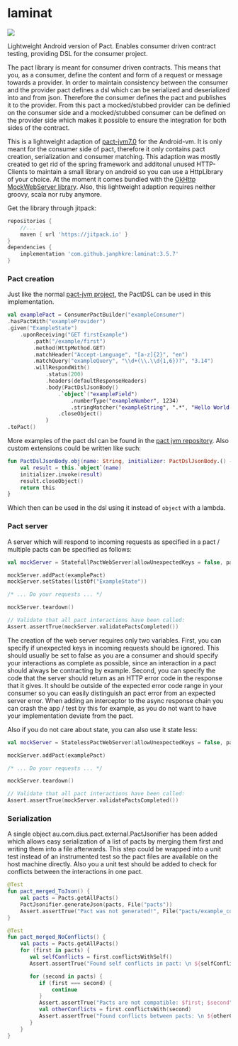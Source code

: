 # laminat

[![](https://jitpack.io/v/janphkre/laminat.svg)](https://jitpack.io/#janphkre/laminat)

Lightweight Android version of Pact. Enables consumer driven contract testing, providing DSL for the consumer project.

The pact library is meant for consumer driven contracts. This means that you, as a consumer, define the content and form of a request or message towards a provider.
In order to maintain consistency between the consumer and the provider pact defines a dsl which can be serialized and deserialized into and from json.
Therefore the consumer defines the pact and publishes it to the provider.
From this pact a mocked/stubbed provider can be definied on the consumer side and a mocked/stubbed consumer can be defined on the provider side which makes it possible to ensure the integration for both sides of the contract.

This is a lightweight adaption of [pact-jvm7.0][2] for the Android-vm. It is only meant for the consumer side of pact,
therefore it only contains pact creation, serialization and consumer matching. This adaption was mostly created to get rid of the spring framework and additonal unused HTTP-Clients to maintain a small library on android so you can use a HttpLibrary of your choice. At the moment it comes bundled with the [OkHttp MockWebServer library][1].
Also, this lightweight adaption requires neither groovy, scala nor ruby anymore.

Get the library through jitpack:
```groovy
repositories {
    //...
    maven { url 'https://jitpack.io' }
}
dependencies {
    implementation 'com.github.janphkre:laminat:3.5.7'
}
```

### Pact creation
Just like the normal [pact-jvm project][2], the PactDSL can be used in this implementation.

```kotlin
val examplePact = ConsumerPactBuilder("exampleConsumer")
.hasPactWith("exampleProvider")
.given("ExampleState")
    .uponReceiving("GET firstExample")
        .path("/example/first")
        .method(HttpMethod.GET)
        .matchHeader("Accept-Language", "[a-z]{2}", "en")
        .matchQuery("exampleQuery", "\\d+(\\.\\d{1,6})?", "3.14")
        .willRespondWith()
            .status(200)
            .headers(defaultResponseHeaders)
            .body(PactDslJsonBody()
                .`object`("exampleField")
                    .numberType("exampleNumber", 1234)
                    .stringMatcher("exampleString", ".*", "Hello World!")
                .closeObject()
            )
.toPact()
```

More examples of the pact dsl can be found in the [pact jvm repository][2].
Also custom extensions could be written like such:

```kotlin
fun PactDslJsonBody.obj(name: String, initializer: PactDslJsonBody.() -> DslPart?): PactDslJsonBody {
    val result = this.`object`(name)
    initializer.invoke(result)
    result.closeObject()
    return this
}
```

Which then can be used in the dsl using it instead of `object` with a lambda.

### Pact server

A server which will respond to incoming requests as specified in a pact / multiple pacts can be specified as follows:

```kotlin
val mockServer = StatefullPactWebServer(allowUnexpectedKeys = false, pactErrorCode = 998)

mockServer.addPact(examplePact)
mockServer.setStates(listOf("ExampleState"))

/* ... Do your requests ... */

mockServer.teardown()

// Validate that all pact interactions have been called:
Assert.assertTrue(mockServer.validatePactsCompleted())
```

The creation of the web server requires only two variables.
First, you can specify if unexpected keys in incoming requests should be ignored. This should usually be set to false as you are a consumer
and should specify your interactions as complete as possible, since an interaction in a pact should always be contracting by example.
Second, you can specify the code that the server should return as an HTTP error code in the response that it gives.
It should be outside of the expected error code range in your consumer so you can easily distinguish an pact error from an expected server error.
When adding an interceptor to the async response chain you can crash the app / test by this for example, as you do not want to have your implementation deviate from the pact.

Also if you do not care about state, you can also use it state less:

```kotlin
val mockServer = StatelessPactWebServer(allowUnexpectedKeys = false, pactErrorCode = 998)

mockServer.addPact(examplePact)

/* ... Do your requests ... */

mockServer.teardown()

// Validate that all pact interactions have been called:
Assert.assertTrue(mockServer.validatePactsCompleted())
```

### Serialization
A single object au.com.dius.pact.external.PactJsonifier has been added which allows easy serialization of a list of pacts by merging them first and writing them into a file afterwards.
This step could be wrapped into a unit test instead of an instrumented test so the pact files are available on the host machine directly.
Also you a unit test should be added to check for conflicts between the interactions in one pact.

```kotlin
@Test
fun pact_merged_ToJson() {
    val pacts = Pacts.getAllPacts()
    PactJsonifier.generateJson(pacts, File("pacts"))
    Assert.assertTrue("Pact was not generated!", File("pacts/example_consumer:example_provider.json").exists())
}

@Test
fun pact_merged_NoConflicts() {
    val pacts = Pacts.getAllPacts()
    for (first in pacts) {
       val selfConflicts = first.conflictsWithSelf()
       Assert.assertTrue("Found self conflicts in pact: \n ${selfConflicts.joinToString("\n")}", selfConflicts.isEmpty())

       for (second in pacts) {
          if (first === second) {
              continue
          }
          Assert.assertTrue("Pacts are not compatible: $first; $second", first.compatibleTo(second))
          val otherConflicts = first.conflictsWith(second)
          Assert.assertTrue("Found conflicts between pacts: \n ${otherConflicts.joinToString("\n")}", otherConflicts.isEmpty())
       }
    }
}
```

[1]: https://github.com/square/okhttp
[2]: https://github.com/DiUS/pact-jvm/tree/v3.5.x-jre7
